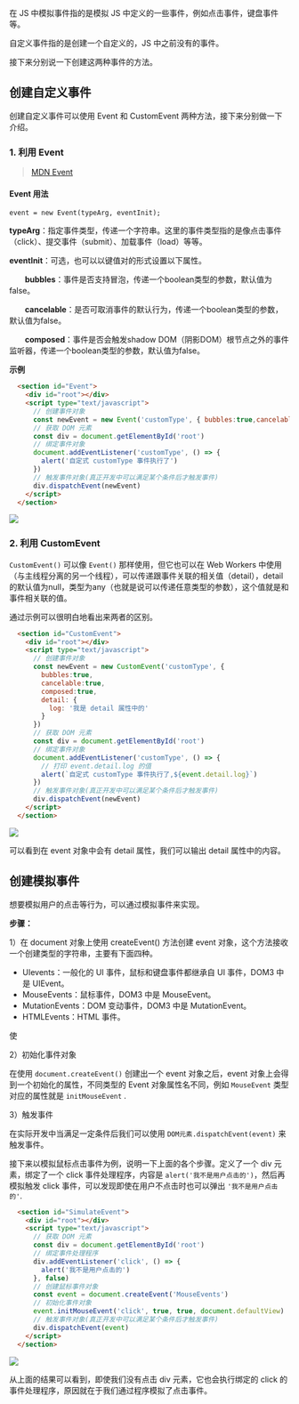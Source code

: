 在 JS 中模拟事件指的是模拟 JS 中定义的一些事件，例如点击事件，键盘事件等。

自定义事件指的是创建一个自定义的，JS 中之前没有的事件。

接下来分别说一下创建这两种事件的方法。

## 创建自定义事件

创建自定义事件可以使用 Event 和 CustomEvent 两种方法，接下来分别做一下介绍。

### 1. 利用 Event

> [MDN Event]( https://developer.mozilla.org/zh-CN/docs/Web/API/Event/Event )

#### Event 用法

`event = new Event(typeArg, eventInit);`

**typeArg**：指定事件类型，传递一个字符串。这里的事件类型指的是像点击事件（click）、提交事件（submit）、加载事件（load）等等。

**eventInit**：可选，也可以以键值对的形式设置以下属性。

　　**bubbles**：事件是否支持冒泡，传递一个boolean类型的参数，默认值为false。

　　**cancelable**：是否可取消事件的默认行为，传递一个boolean类型的参数，默认值为false。

　　**composed**：事件是否会触发shadow DOM（阴影DOM）根节点之外的事件监听器，传递一个boolean类型的参数，默认值为false。

**示例**

```html
  <section id="Event">
    <div id="root"></div>
    <script type="text/javascript">
      // 创建事件对象
      const newEvent = new Event('customType', { bubbles:true,cancelable:true,composed:true })
      // 获取 DOM 元素
      const div = document.getElementById('root')
      // 绑定事件对象
      document.addEventListener('customType', () => {
        alert('自定式 customType 事件执行了')
      })
      // 触发事件对象(真正开发中可以满足某个条件后才触发事件)
      div.dispatchEvent(newEvent)
    </script>
  </section>
```

![](https://imgconvert.csdnimg.cn/aHR0cHM6Ly9yYXcuZ2l0aHVidXNlcmNvbnRlbnQuY29tL2hhcHB5Q29kaW5nMTAyNC9pbWFnZS1ob3N0aW5nL21hc3Rlci9pbWcvMjAyMDA0MjExMDI4MDEucG5n?x-oss-process=image/format,png)

### 2. 利用 CustomEvent

`CustomEvent()` 可以像 `Event()` 那样使用，但它也可以在 Web Workers 中使用（与主线程分离的另一个线程），可以传递跟事件关联的相关值（detail），detail 的默认值为null，类型为any（也就是说可以传递任意类型的参数），这个值就是和事件相关联的值。 

通过示例可以很明白地看出来两者的区别。

```html
  <section id="CustomEvent">
    <div id="root"></div>
    <script type="text/javascript">
      // 创建事件对象
      const newEvent = new CustomEvent('customType', { 
        bubbles:true,
        cancelable:true,
        composed:true,
        detail: {
          log: '我是 detail 属性中的'
        }
      })
      // 获取 DOM 元素
      const div = document.getElementById('root')
      // 绑定事件对象
      document.addEventListener('customType', () => {
        // 打印 event.detail.log 的值
        alert(`自定式 customType 事件执行了,${event.detail.log}`)
      })
      // 触发事件对象(真正开发中可以满足某个条件后才触发事件)
      div.dispatchEvent(newEvent)
    </script>
  </section>
```

![](https://imgconvert.csdnimg.cn/aHR0cHM6Ly9yYXcuZ2l0aHVidXNlcmNvbnRlbnQuY29tL2hhcHB5Q29kaW5nMTAyNC9pbWFnZS1ob3N0aW5nL21hc3Rlci9pbWcvMjAyMDA0MjExMDM2NTMucG5n?x-oss-process=image/format,png)

可以看到在 event 对象中会有 detail 属性，我们可以输出 detail 属性中的内容。

## 创建模拟事件

想要模拟用户的点击等行为，可以通过模拟事件来实现。

**步骤：**

1）在 document 对象上使用 createEvent() 方法创建 event 对象，这个方法接收一个创建类型的字符串，主要有下面四种。

- UIevents：一般化的 UI 事件，鼠标和键盘事件都继承自 UI 事件，DOM3 中是 UIEvent。
- MouseEvents：鼠标事件，DOM3 中是 MouseEvent。
- MutationEvents：DOM 变动事件，DOM3 中是 MutationEvent。
- HTMLEvents：HTML 事件。

使

2）初始化事件对象

在使用 `document.createEvent()` 创建出一个 event 对象之后，event 对象上会得到一个初始化的属性，不同类型的 Event 对象属性名不同，例如 `MouseEvent` 类型对应的属性就是 `initMouseEvent` .

3）触发事件

在实际开发中当满足一定条件后我们可以使用  `DOM元素.dispatchEvent(event)` 来触发事件。

接下来以模拟鼠标点击事件为例，说明一下上面的各个步骤。定义了一个 div 元素，绑定了一个 click 事件处理程序，内容是 `alert('我不是用户点击的')`，然后再模拟触发 click 事件，可以发现即使在用户不点击时也可以弹出 `'我不是用户点击的'`.

```html
  <section id="SimulateEvent">
    <div id="root"></div>
    <script type="text/javascript">
      // 获取 DOM 元素
      const div = document.getElementById('root')
      // 绑定事件处理程序
      div.addEventListener('click', () => {
        alert('我不是用户点击的')
      }, false)
      // 创建鼠标事件对象
      const event = document.createEvent('MouseEvents')
      // 初始化事件对象
      event.initMouseEvent('click', true, true, document.defaultView)
      // 触发事件对象(真正开发中可以满足某个条件后才触发事件)
      div.dispatchEvent(event)
    </script>
  </section>
```

![](https://imgconvert.csdnimg.cn/aHR0cHM6Ly9yYXcuZ2l0aHVidXNlcmNvbnRlbnQuY29tL2hhcHB5Q29kaW5nMTAyNC9pbWFnZS1ob3N0aW5nL21hc3Rlci9pbWcvMjAyMDA0MjExMTA5MjYucG5n?x-oss-process=image/format,png)

从上面的结果可以看到，即使我们没有点击 div 元素，它也会执行绑定的 click 的事件处理程序，原因就在于我们通过程序模拟了点击事件。